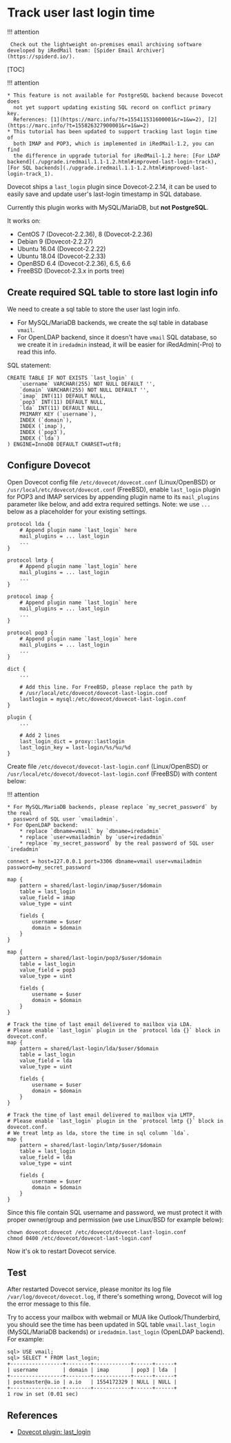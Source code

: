 # Track user last login time

!!! attention

	 Check out the lightweight on-premises email archiving software developed by iRedMail team: [Spider Email Archiver](https://spiderd.io/).

[TOC]

!!! attention

    * This feature is not available for PostgreSQL backend because Dovecot does
      not yet support updating existing SQL record on conflict primary key.
      References: [1](https://marc.info/?t=155411531600001&r=1&w=2), [2](https://marc.info/?t=155826327900001&r=1&w=2)
    * This tutorial has been updated to support tracking last login time of
      both IMAP and POP3, which is implemented in iRedMail-1.2, you can find
      the difference in upgrade tutorial for iRedMail-1.2 here: [For LDAP backend](./upgrade.iredmail.1.1-1.2.html#improved-last-login-track), [For SQL backends](./upgrade.iredmail.1.1-1.2.html#improved-last-login-track_1).

Dovecot ships a `last_login` plugin since Dovecot-2.2.14, it can be used to
easily save and update user's last-login timestamp in SQL database.

Currently this plugin works with MySQL/MariaDB, but __not PostgreSQL__.

It works on:

* CentOS 7 (Dovecot-2.2.36), 8 (Dovecot-2.2.36)
* Debian 9 (Dovecot-2.2.27)
* Ubuntu 16.04 (Dovecot-2.2.22)
* Ubuntu 18.04 (Dovecot-2.2.33)
* OpenBSD 6.4 (Dovecot-2.2.36), 6.5, 6.6
* FreeBSD (Dovecot-2.3.x in ports tree)

## Create required SQL table to store last login info

We need to create a sql table to store the user last login info.

* For MySQL/MariaDB backends, we create the sql table in database `vmail`.
* For OpenLDAP backend, since it doesn't have `vmail` SQL database, so we
  create it in `iredadmin` instead, it will be easier for iRedAdmin(-Pro) to
  read this info.

SQL statement:

```
CREATE TABLE IF NOT EXISTS `last_login` (
    `username` VARCHAR(255) NOT NULL DEFAULT '',
    `domain` VARCHAR(255) NOT NULL DEFAULT '',
    `imap` INT(11) DEFAULT NULL,
    `pop3` INT(11) DEFAULT NULL,
    `lda` INT(11) DEFAULT NULL,
    PRIMARY KEY (`username`),
    INDEX (`domain`),
    INDEX (`imap`),
    INDEX (`pop3`),
    INDEX (`lda`)
) ENGINE=InnoDB DEFAULT CHARSET=utf8;
```

## Configure Dovecot

Open Dovecot config file `/etc/dovecot/dovecot.conf` (Linux/OpenBSD) or
`/usr/local/etc/dovecot/dovecot.conf` (FreeBSD), enable `last_login` plugin
for POP3 and IMAP services by appending plugin name to its `mail_plugins`
parameter like below, and add extra required settings. Note: we use `...` below
as a placeholder for your existing settings.

```
protocol lda {
    # Append plugin name `last_login` here
    mail_plugins = ... last_login
    ...
}

protocol lmtp {
    # Append plugin name `last_login` here
    mail_plugins = ... last_login
    ...
}

protocol imap {
    # Append plugin name `last_login` here
    mail_plugins = ... last_login
    ...
}

protocol pop3 {
    # Append plugin name `last_login` here
    mail_plugins = ... last_login
    ...
}

dict {
    ...

    # Add this line. For FreeBSD, please replace the path by
    # /usr/local/etc/dovecot/dovecot-last-login.conf
    lastlogin = mysql:/etc/dovecot/dovecot-last-login.conf
}

plugin {
    ...

    # Add 2 lines
    last_login_dict = proxy::lastlogin
    last_login_key = last-login/%s/%u/%d
}
```

Create file `/etc/dovecot/dovecot-last-login.conf` (Linux/OpenBSD) or
`/usr/local/etc/dovecot/dovecot-last-login.conf` (FreeBSD) with content below:

!!! attention

    * For MySQL/MariaDB backends, please replace `my_secret_password` by the real
      password of SQL user `vmailadmin`.
    * For OpenLDAP backend:
        * replace `dbname=vmail` by `dbname=iredadmin`
        * replace `user=vmailadmin` by `user=iredadmin`
        * replace `my_secret_password` by the real password of SQL user `iredadmin`

```
connect = host=127.0.0.1 port=3306 dbname=vmail user=vmailadmin password=my_secret_password

map {
    pattern = shared/last-login/imap/$user/$domain
    table = last_login
    value_field = imap
    value_type = uint

    fields {
        username = $user
        domain = $domain
    }
}

map {
    pattern = shared/last-login/pop3/$user/$domain
    table = last_login
    value_field = pop3
    value_type = uint

    fields {
        username = $user
        domain = $domain
    }
}

# Track the time of last email delivered to mailbox via LDA.
# Please enable `last_login` plugin in the `protocol lda {}` block in dovecot.conf.
map {
    pattern = shared/last-login/lda/$user/$domain
    table = last_login
    value_field = lda
    value_type = uint

    fields {
        username = $user
        domain = $domain
    }
}

# Track the time of last email delivered to mailbox via LMTP,
# Please enable `last_login` plugin in the `protocol lmtp {}` block in dovecot.conf.
# We treat lmtp as lda, store the time in sql column `lda`.
map {
    pattern = shared/last-login/lmtp/$user/$domain
    table = last_login
    value_field = lda
    value_type = uint

    fields {
        username = $user
        domain = $domain
    }
}
```

Since this file contain SQL username and password, we must protect it with
proper owner/group and permission (we use Linux/BSD for example below):

```
chown dovecot:dovecot /etc/dovecot/dovecot-last-login.conf
chmod 0400 /etc/dovecot/dovecot-last-login.conf
```

Now it's ok to restart Dovecot service.

## Test

After restarted Dovecot service, please monitor its log file
`/var/log/dovecot/dovecot.log`, if there's something wrong, Dovecot will log
the error message to this file.

Try to access your mailbox with webmail or MUA like Outlook/Thunderbird, you
should see the time has been updated in SQL table `vmail.last_login`
(MySQL/MariaDB backends) or `iredadmin.last_login` (OpenLDAP backend). For
example:

```
sql> USE vmail;
sql> SELECT * FROM last_login;
+-----------------+--------+------------+------+------+
| username        | domain | imap       | pop3 | lda  |
+-----------------+--------+------------+------+------+
| postmaster@a.io | a.io   | 1554172329 | NULL | NULL |
+-----------------+--------+------------+------+------+
1 row in set (0.01 sec)
```

## References

* [Dovecot plugin: last_login](https://doc.dovecot.org/configuration_manual/lastlogin_plugin/)

